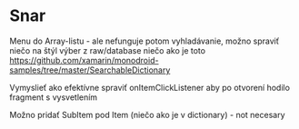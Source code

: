 # Snar

Menu do Array-listu - ale nefunguje potom vyhladávanie, možno spraviť niečo na štýl výber z raw/database
niečo ako je toto https://github.com/xamarin/monodroid-samples/tree/master/SearchableDictionary

Vymyslieť ako efektívne spraviť onItemClickListener aby po otvorení hodilo fragment s vysvetlením

Možno pridať SubItem pod Item (niečo ako je v dictionary) - not necesary

